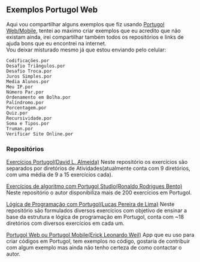 ## Exemplos Portugol Web
Aqui vou compartilhar alguns exemplos que fiz usando [Portugol Web/Mobile](https://play.google.com/store/apps/details?id=br.erickweil.portugolweb), tentei ao máximo criar exemplos que eu acredito que não existam ainda, irei compartilhar também todos os repositórios e links de ajuda bons que eu encontrei na internet.<br>
Vou deixar misturado mesmo já que estou enviando pelo celular:  

    Codificações.por
    Desafio Triângulos.por
    Desafio Troca.por
    Juros Simples.por
    Media Alunos.por
    Meu IP.por
    Número Par.por
    Ordenamento em Bolha.por
    Palíndromo.por
    Porcentagem.por
    Quiz.por
    Recursividade.por
    Soma e Tipos.por
    Truman.por
    Verificar Site Online.por
### Repositórios
 
 [Exercícios Portugol(David L. Almeida)](https://github.com/davidcreator/portugol)
Neste repositório os exercícios são separados por diretórios de Atividades(atualmente conta com 9 diretórios, com uma média de 9 a 15 exercícios cada).  

[Exercícios de algoritmo com Portugol Studio(Ronaldo Rodrigues Bento)](https://github.com/RonaldoBento/portugol-studio)
Neste repositório o autor disponibiliza mais de 200 exercícios em Portugol.  

[Lógica de Programação com Portugol(Lucas Pereira de Lima)](https://github.com/LucasDevRJ/logica_de_programacao_com_portugol)
Neste repositório são formulados diversos exercícios com objetivo de ensinar a base da estrutura e lógica de programação em Portugol, conta com ~18 diretórios com diversos exercícios em cada um.  

[Portugol Web ou Portugol Mobile(Erick Leonardo Weil)](https://github.com/erickweil/portugolweb)
App que eu uso para criar códigos em Portugol, tem exemplos no código, gostaria de contribuir com algum exemplo mas ainda não tenho certeza de como contactar o autor.
